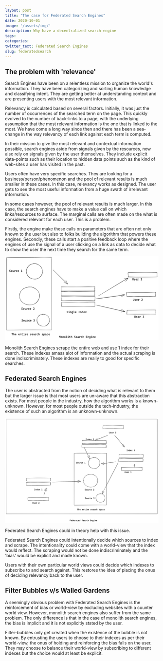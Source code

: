 ```yaml
---
layout: post
title: "The case for Federated Search Engines"
date: 2020-10-01
image: '/assets/img/'
description: Why have a decentralized search engine
tags:
categories:
twitter_text: Federated Search Engines
slug: federatedsearch
---
```


## The problem with 'relevance'

Search Engines have been on a relentless mission to organize the world's information. They have been categorizing and sorting human knowledge and classifying intent. They are getting better at understanding context and are presenting users with the most relevant information. 

Relevancy is calculated based on several factors. Initially, it was just the number of occurrences of the searched term on the page. This quickly evolved to the number of back-links to a page, with the underlying assumption that the most relevant information is the one that is linked to the most. We have come a long way since then and there has been a sea-change in the way relevancy of each link against each term is computed. 

In their mission to give the most relevant and contextual information possible, search engines aside from signals given by the resources, now also rely on signals given by the user themselves. They include explicit data-points such as their location to hidden data points such as the kind of web-sites a user has visited in the past. 

Users often have very specific searches. They are looking for a business/person/phenomenon and the pool of relevant results is much smaller in these cases. In this case, relevancy works as designed. The user gets to see the most useful information from a huge swath of irrelevant information.

In some cases however, the pool of relevant results is much larger. In this case, the search engines have to make a value call on which links/resources to surface. The marginal calls are often made on the what is considered relevant for each user. This is a problem. 

Firstly, the engine make these calls on parameters that are often not only known to the user but also to folks building the algorithm that powers these engines. Secondly, these calls start a positive feedback loop where the engines of use the signal of a user clicking on a link as data to decide what to show the user the next time they search for the same term.

<img src= "/assets/monolith.png" alt="monolith">

Monolith Search Engines scrape the entire web and use 1 index for their search. These indexes amass alot of information and the actual scraping is done indiscriminately. These indexes are really to good for specific searches. 


## Federated Search Engines

The user is abstracted from the notion of deciding what is relevant to them but the larger issue is that most users are un-aware that this abstraction exists. For most people in the industry, how the algorithm works is a known-unknown. However, for most people outside the tech-industry, the existence of such an algorithm is an unknown-unknown. 

<img src= "/assets/federated.png" alt="monolith">

Federated Search Engines could in theory help with this issue. 



Federated Search Engines could intentionally decide which sources to index and scrape. The intentionality could come with a world-view that the index would reflect. The scraping would not be done indiscriminately and the 'bias' would be explicit and made known.

Users with their own particular world views could decide which indexes to subscribe to and search against. This restores the idea of placing the onus of deciding relevancy back to the user. 



## Filter Bubbles v/s Walled Gardens

A seemingly obvious problem with Federated Search Engines is the reinforcement of bias or world-view by excluding websites with a counter world view. However, monolith search engines also suffer from the same problem. The only difference is that in the case of monolith search engines, the bias is implicit and it is not explicitly stated by the user. 

Filter-bubbles only get created when the existence of the bubble is not known. By entrusting the users to choose to their indexes as per their world-view, the onus of holding and reinforcing the bias falls on the user. They may choose to balance their world-view by subscribing to different indexes but the choice would at least be explicit. 